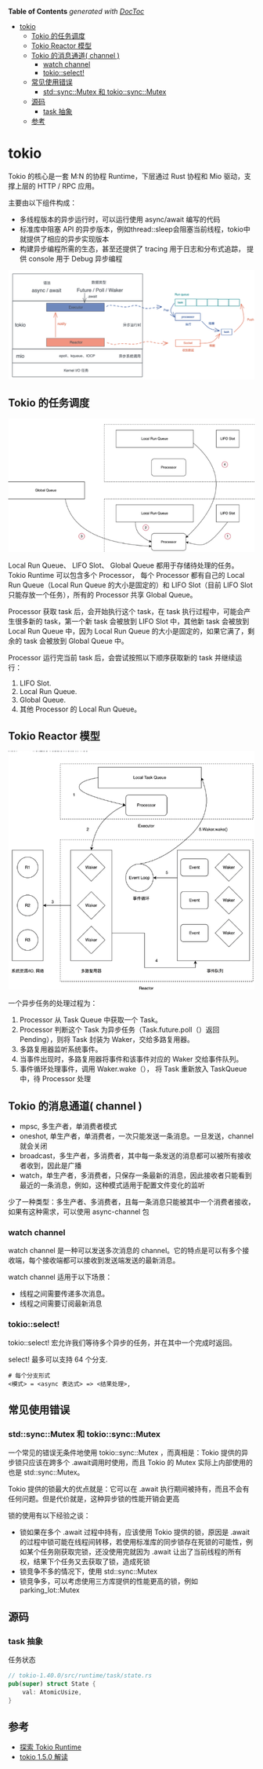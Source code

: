 <!-- START doctoc generated TOC please keep comment here to allow auto update -->
<!-- DON'T EDIT THIS SECTION, INSTEAD RE-RUN doctoc TO UPDATE -->
**Table of Contents**  *generated with [DocToc](https://github.com/thlorenz/doctoc)*

- [tokio](#tokio)
  - [Tokio 的任务调度](#tokio-%E7%9A%84%E4%BB%BB%E5%8A%A1%E8%B0%83%E5%BA%A6)
  - [Tokio Reactor 模型](#tokio-reactor-%E6%A8%A1%E5%9E%8B)
  - [Tokio 的消息通道( channel )](#tokio-%E7%9A%84%E6%B6%88%E6%81%AF%E9%80%9A%E9%81%93-channel-)
    - [watch channel](#watch-channel)
    - [tokio::select!](#tokioselect)
  - [常见使用错误](#%E5%B8%B8%E8%A7%81%E4%BD%BF%E7%94%A8%E9%94%99%E8%AF%AF)
    - [std::sync::Mutex 和 tokio::sync::Mutex](#stdsyncmutex-%E5%92%8C-tokiosyncmutex)
  - [源码](#%E6%BA%90%E7%A0%81)
    - [task 抽象](#task-%E6%8A%BD%E8%B1%A1)
  - [参考](#%E5%8F%82%E8%80%83)

<!-- END doctoc generated TOC please keep comment here to allow auto update -->

# tokio

Tokio 的核心是一套 M:N 的协程 Runtime，下层通过 Rust 协程和 Mio 驱动，支撑上层的 HTTP / RPC 应用。

主要由以下组件构成：

- 多线程版本的异步运行时，可以运行使用 async/await 编写的代码
- 标准库中阻塞 API 的异步版本，例如thread::sleep会阻塞当前线程，tokio中就提供了相应的异步实现版本
- 构建异步编程所需的生态，甚至还提供了 tracing 用于日志和分布式追踪， 提供 console 用于 Debug 异步编程

![img.png](tokio_and_run_queue.png)

## Tokio 的任务调度

![img.png](runtime-scheduler.png)

Local Run Queue、 LIFO Slot、 Global Queue 都用于存储待处理的任务。Tokio Runtime 可以包含多个 Processor，
每个 Processor 都有自己的 Local Run Queue（Local Run Queue 的大小是固定的）和 LIFO Slot（目前 LIFO Slot 只能存放一个任务），所有的
Processor 共享 Global Queue。

Processor 获取 task 后，会开始执行这个 task，在 task 执行过程中，可能会产生很多新的 task，第一个新 task 会被放到 LIFO Slot
中，其他新 task 会被放到 Local Run Queue 中，因为 Local Run Queue 的大小是固定的，如果它满了，剩余的 task 会被放到 Global
Queue 中。

Processor 运行完当前 task 后，会尝试按照以下顺序获取新的 task 并继续运行：

1. LIFO Slot.
2. Local Run Queue.
3. Global Queue.
4. 其他 Processor 的 Local Run Queue。

## Tokio Reactor 模型

![img.png](reactor.png)

一个异步任务的处理过程为：

1. Processor 从 Task Queue 中获取一个 Task。
2. Processor 判断这个 Task 为异步任务（Task.future.poll（）返回 Pending），则将 Task 封装为 Waker，交给多路复用器。
3. 多路复用器监听系统事件。
4. 当事件出现时，多路复用器将事件和该事件对应的 Waker 交给事件队列。
5. 事件循环处理事件，调用 Waker.wake（）， 将 Task 重新放入 TaskQueue 中，待 Processor 处理

## Tokio 的消息通道( channel )

* mpsc, 多生产者，单消费者模式
* oneshot, 单生产者，单消费者，一次只能发送一条消息。一旦发送，channel就会关闭
* broadcast，多生产者，多消费者，其中每一条发送的消息都可以被所有接收者收到，因此是广播
* watch，单生产者，多消费者，只保存一条最新的消息，因此接收者只能看到最近的一条消息，例如，这种模式适用于配置文件变化的监听

少了一种类型：多生产者、多消费者，且每一条消息只能被其中一个消费者接收，如果有这种需求，可以使用 async-channel 包

### watch channel

watch channel 是一种可以发送多次消息的 channel。它的特点是可以有多个接收端，每个接收端都可以接收到发送端发送的最新消息。

watch channel 适用于以下场景：

- 线程之间需要传递多次消息。
- 线程之间需要订阅最新消息

### tokio::select!

tokio::select! 宏允许我们等待多个异步的任务，并在其中一个完成时返回。

select! 最多可以支持 64 个分支.

```shell
# 每个分支形式
<模式> = <async 表达式> => <结果处理>,
```

## 常见使用错误

### std::sync::Mutex 和 tokio::sync::Mutex

一个常见的错误无条件地使用 tokio::sync::Mutex ，而真相是：Tokio 提供的异步锁只应该在跨多个 .await调用时使用，而且 Tokio 的
Mutex 实际上内部使用的也是 std::sync::Mutex。

Tokio 提供的锁最大的优点就是：它可以在 .await 执行期间被持有，而且不会有任何问题。但是代价就是，这种异步锁的性能开销会更高

锁的使用有以下经验之谈：

- 锁如果在多个 .await 过程中持有，应该使用 Tokio 提供的锁，原因是
  .await的过程中锁可能在线程间转移，若使用标准库的同步锁存在死锁的可能性，例如某个任务刚获取完锁，还没使用完就因为 .await
  让出了当前线程的所有权，结果下个任务又去获取了锁，造成死锁
- 锁竞争不多的情况下，使用 std::sync::Mutex
- 锁竞争多，可以考虑使用三方库提供的性能更高的锁，例如 parking_lot::Mutex

## 源码

### task 抽象

任务状态

```rust
// tokio-1.40.0/src/runtime/task/state.rs
pub(super) struct State {
    val: AtomicUsize,
}
```

## 参考

- [探索 Tokio Runtime](https://juejin.cn/post/7307097620846837812)
- [tokio 1.5.0 解读](https://tony612.github.io/tokio-internals/02.html)
